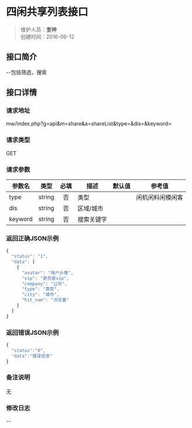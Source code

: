 # 四闲共享列表接口
>维护人员：**奎神**  
>创建时间：2016-06-12

## 接口简介
--包括筛选，搜索

## 接口详情

### 请求地址
mw/index.php?g=api&m=share&a=shareList&type=&dis=&keyword=

### 请求类型
GET

### 请求参数
| 参数名 | 类型   | 必填 | 描述   | 默认值 | 参考值 |
| --- | :---: | :---: | --- | --- |---|
| type | string | 否   | 类型 ||闲机闲料闲模闲客|
| dis  | string | 否   | 区域/城市 |||
| keyword  | string | 否   | 搜索关键字   |||
### 返回正确JSON示例
```javascript
{
  "status": "1",
  "data": [
    {
      "avatar": "用户头像",
      "vip": "是否是vip",
      "company": "公司",
      "type": "类型",
      "city": "城市",
      "hit_num": "浏览量"
    }
  ]
}
```
### 返回错误JSON示例
```javascript
{
  "status":"0",
  "data":"错误信息"
}
```

### 备注说明
无

### 修改日志
--
